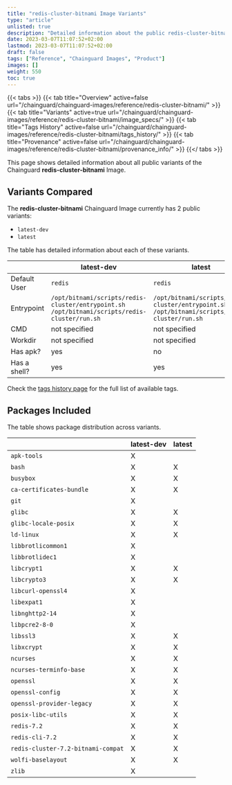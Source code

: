 ```yaml
---
title: "redis-cluster-bitnami Image Variants"
type: "article"
unlisted: true
description: "Detailed information about the public redis-cluster-bitnami Chainguard Image variants"
date: 2023-03-07T11:07:52+02:00
lastmod: 2023-03-07T11:07:52+02:00
draft: false
tags: ["Reference", "Chainguard Images", "Product"]
images: []
weight: 550
toc: true
---
```


{{< tabs >}}
{{< tab title="Overview" active=false url="/chainguard/chainguard-images/reference/redis-cluster-bitnami/" >}}
{{< tab title="Variants" active=true url="/chainguard/chainguard-images/reference/redis-cluster-bitnami/image_specs/" >}}
{{< tab title="Tags History" active=false url="/chainguard/chainguard-images/reference/redis-cluster-bitnami/tags_history/" >}}
{{< tab title="Provenance" active=false url="/chainguard/chainguard-images/reference/redis-cluster-bitnami/provenance_info/" >}}
{{</ tabs >}}

This page shows detailed information about all public variants of the Chainguard **redis-cluster-bitnami** Image.

## Variants Compared
The **redis-cluster-bitnami** Chainguard Image currently has 2 public variants: 

- `latest-dev`
- `latest`

The table has detailed information about each of these variants.

|              | latest-dev                                                                                   | latest                                                                                       |
|--------------|----------------------------------------------------------------------------------------------|----------------------------------------------------------------------------------------------|
| Default User | `redis`                                                                                      | `redis`                                                                                      |
| Entrypoint   | `/opt/bitnami/scripts/redis-cluster/entrypoint.sh /opt/bitnami/scripts/redis-cluster/run.sh` | `/opt/bitnami/scripts/redis-cluster/entrypoint.sh /opt/bitnami/scripts/redis-cluster/run.sh` |
| CMD          | not specified                                                                                | not specified                                                                                |
| Workdir      | not specified                                                                                | not specified                                                                                |
| Has apk?     | yes                                                                                          | no                                                                                           |
| Has a shell? | yes                                                                                          | yes                                                                                          |

Check the [tags history page](/chainguard/chainguard-images/reference/redis-cluster-bitnami/tags_history/) for the full list of available tags.

## Packages Included
The table shows package distribution across variants.

|                                    | latest-dev | latest |
|------------------------------------|------------|--------|
| `apk-tools`                        | X          |        |
| `bash`                             | X          | X      |
| `busybox`                          | X          | X      |
| `ca-certificates-bundle`           | X          | X      |
| `git`                              | X          |        |
| `glibc`                            | X          | X      |
| `glibc-locale-posix`               | X          | X      |
| `ld-linux`                         | X          | X      |
| `libbrotlicommon1`                 | X          |        |
| `libbrotlidec1`                    | X          |        |
| `libcrypt1`                        | X          | X      |
| `libcrypto3`                       | X          | X      |
| `libcurl-openssl4`                 | X          |        |
| `libexpat1`                        | X          |        |
| `libnghttp2-14`                    | X          |        |
| `libpcre2-8-0`                     | X          |        |
| `libssl3`                          | X          | X      |
| `libxcrypt`                        | X          | X      |
| `ncurses`                          | X          | X      |
| `ncurses-terminfo-base`            | X          | X      |
| `openssl`                          | X          | X      |
| `openssl-config`                   | X          | X      |
| `openssl-provider-legacy`          | X          | X      |
| `posix-libc-utils`                 | X          | X      |
| `redis-7.2`                        | X          | X      |
| `redis-cli-7.2`                    | X          | X      |
| `redis-cluster-7.2-bitnami-compat` | X          | X      |
| `wolfi-baselayout`                 | X          | X      |
| `zlib`                             | X          |        |

